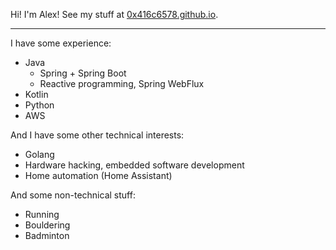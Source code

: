 Hi! I'm Alex! See my stuff at [0x416c6578.github.io](https://0x416c6578.github.io).
___
I have some experience: 
- Java
  - Spring + Spring Boot
  - Reactive programming, Spring WebFlux
- Kotlin
- Python
- AWS

And I have some other technical interests:
- Golang
- Hardware hacking, embedded software development
- Home automation (Home Assistant)

And some non-technical stuff:
- Running
- Bouldering
- Badminton
